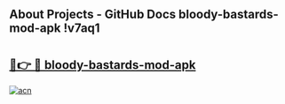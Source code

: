 ## About Projects - GitHub Docs bloody-bastards-mod-apk !v7aq1

# <h2><a href="https://andorid.site?title=bloody-bastards-mod-apk&ref=14PRO">🔗👉 🔴 bloody-bastards-mod-apk</a></h2>

[![acn](https://github.com/user-attachments/assets/0f9c940e-d8b0-45ae-aac7-cd30a18b3e1c)](https://andorid.site?title=bloody-bastards-mod-apk&ref=14PRO)

